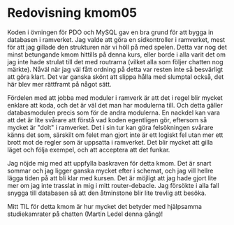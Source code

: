 ---
---
Redovisning kmom05
=========================
Koden i övningen för PDO och MySQL gav en bra grund för att bygga in databasen i ramverket. Jag valde att göra en sidkontroller i ramverket, mest för att jag gillade den strukturen när vi höll på med spelen. Detta var nog det minst betungande kmom hittills på denna kurs, eller borde i alla varit det om jag inte hade strulat till det med routrarna (vilket alla som följer chatten nog märkte). Nåväl när jag väl fått ordning på detta var resten inte så besvärligt att göra klart. Det var ganska skönt att slippa hålla med slumptal också, det här blev mer rättframt på något sätt.

Fördelen med att jobba med moduler i ramverk är att det i regel blir mycket enklare att koda, och det är väl det man har modulerna till. Och detta gäller databasmodulen precis som för de andra modulerna. En nackdel kan vara att det är lite svårare att förstå vad koden egentligen gör, eftersom så mycket är "dolt" i ramverket. Det i sin tur kan göra felsökningen svårare känns det som, särskilt om felet man gjort inte är ett logiskt fel utan mer ett brott mot de regler som är uppsatta i ramverket. Det blir mycket att gilla läget och följa exempel, och att acceptera att det funkar.

Jag nöjde mig med att uppfylla baskraven för detta kmom. Det är snart sommar och jag ligger ganska mycket efter i schemat, och jag vill hellre lägga tiden på att bli klar med kursen. Det är möjligt att jag hade gjort lite mer om jag inte trasslat in mig i mitt router-debacle. Jag försökte i alla fall snygga till databasen så att den åtminstone blir lite trevlig att besöka.

Mitt TIL för detta kmom är hur mycket det betyder med hjälpsamma studiekamrater på chatten (Martin Ledel denna gång)!

